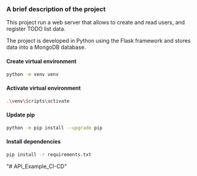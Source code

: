 ### A brief description of the project
This project run a web server that allows to create and read users, and
register TODO list data.

The project is developed in Python using the Flask framework and stores data
into a MongoDB database.


#### Create virtual environment
```bash     
python -m venv venv
```

#### Activate virtual environment
```bash 
.\venv\Scripts\activate
```

#### Update pip
```bash
python -m pip install --upgrade pip
```

#### Install dependencies
```bash 
pip install -r requirements.txt
```
"# API_Example_CI-CD" 
